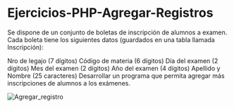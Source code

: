 # Ejercicios-PHP-Agregar-Registros

Se dispone de un conjunto de boletas de inscripción de alumnos a examen. Cada boleta tiene los siguientes datos (guardados en una tabla llamada Inscripción):

Nro de legajo (7 dígitos)
Código de materia (6 dígitos)
Día del examen (2 dígitos)
Mes del examen (2 dígitos)
Año del examen (4 dígitos)
Apellido y Nombre (25 caracteres)
Desarrollar un programa que permita agregar más inscripciones de alumnos a los exámenes.



![Agregar_registro](https://user-images.githubusercontent.com/85589346/218835585-371f8ad4-95c5-468e-967f-7a6626578c55.png)
